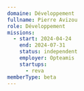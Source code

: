 ```yaml
---
domaine: Développement
fullname: Pierre Avizou
role: Développement
missions:
  - start: 2024-04-24
    end: 2024-07-31
    status: independent
    employer: Opteamis
    startups:
      - reva
memberType: beta
---
```

